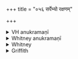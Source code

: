 +++
title = "०५६ सर्पेभ्यो रक्षणम्"

+++

<details><summary>VH anukramaṇī</summary>

सर्पेभ्यो रक्षणम्।  
१-३ शन्तातिः। १ विश्वे देवाः, २-३ रुद्रः। १ उष्णिग्गर्भा पथ्यापङ्क्तिः, २ अनुष्टुप्, ३ निचृत्।
</details>

<details><summary>Whitney anukramaṇī</summary>

[śaṁtāti.—1. vāiśvadevī, uṣṇiggarbhā pathyāpan̄kti; 2, 3. rāudryāu: 2. anuṣṭubh; 3. nicṛt.]
</details>



<details><summary>Whitney</summary>

### Comment
Found also in Pāipp. xix. (in the verse-order 1, 3, 2). Used by Kāuś. (50. 17), in a rite for welfare, with iii. 26, 27 and xii. 1. 46, against serpents, scorpions, etc.; and again (139. 8), with various other verses and hymns, in the ceremony for commencing Vedic study. In Vāit. (29. 10), in the agnicayana, it and other passages accompany oblations to Rudra.


### Translations
Translated: Aufrecht, ZDMG. xxv. 235 (1871); Ludwig, p. 502; Grill, 5, 162; Griffith, i. 276; Bloomfield, 151, 487.—See also the introduction to iii. 26.
</details>

<details><summary>Griffith</summary>

A charm against snakes
</details>

